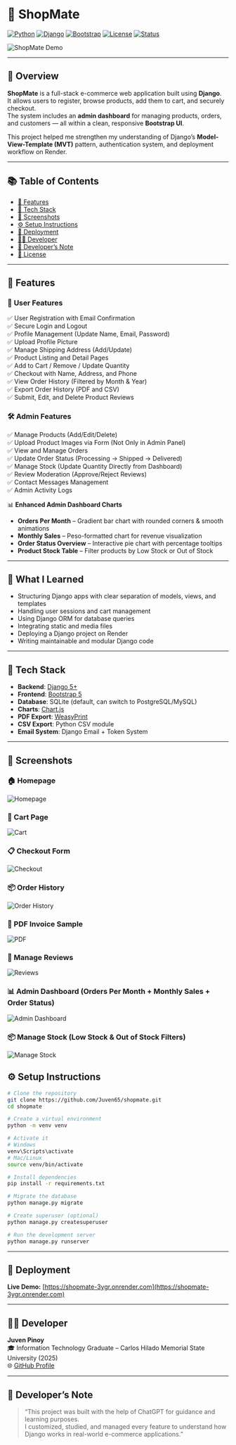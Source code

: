 # 🛒 ShopMate

[![Python](https://img.shields.io/badge/Python-3.11-blue?logo=python&logoColor=white)](https://www.python.org/downloads/)
[![Django](https://img.shields.io/badge/Django-5.0-green?logo=django&logoColor=white)](https://docs.djangoproject.com/en/stable/)
[![Bootstrap](https://img.shields.io/badge/Bootstrap-5.3-purple?logo=bootstrap&logoColor=white)](https://getbootstrap.com/)
[![License](https://img.shields.io/badge/License-MIT-yellow?logo=opensourceinitiative&logoColor=white)](LICENSE)
[![Status](https://img.shields.io/badge/Status-Active-success)](#)

![ShopMate Demo](screenshots/demo.gif)

---

## 📖 Overview

**ShopMate** is a full-stack e-commerce web application built using **Django**.  
It allows users to register, browse products, add them to cart, and securely checkout.  
The system includes an **admin dashboard** for managing products, orders, and customers — all within a clean, responsive **Bootstrap UI**.

This project helped me strengthen my understanding of Django’s **Model-View-Template (MVT)** pattern, authentication system, and deployment workflow on Render.

---

## 📚 Table of Contents
- [🚀 Features](#-features)
- [🧪 Tech Stack](#-tech-stack)
- [📸 Screenshots](#-screenshots)
- [⚙️ Setup Instructions](#️-setup-instructions)
- [🚀 Deployment](#-deployment)
- [👨‍💻 Developer](#-developer)
- [💬 Developer’s Note](#-developers-note)
- [📜 License](#-license)

---

## 🚀 Features

### 👤 **User Features**
✅ User Registration with Email Confirmation  
✅ Secure Login and Logout  
✅ Profile Management (Update Name, Email, Password)  
✅ Upload Profile Picture  
✅ Manage Shipping Address (Add/Update)  
✅ Product Listing and Detail Pages  
✅ Add to Cart / Remove / Update Quantity  
✅ Checkout with Name, Address, and Phone  
✅ View Order History (Filtered by Month & Year)  
✅ Export Order History (PDF and CSV)  
✅ Submit, Edit, and Delete Product Reviews  

### 🛠 **Admin Features**
✅ Manage Products (Add/Edit/Delete)  
✅ Upload Product Images via Form (Not Only in Admin Panel)  
✅ View and Manage Orders  
✅ Update Order Status (Processing → Shipped → Delivered)  
✅ Manage Stock (Update Quantity Directly from Dashboard)  
✅ Review Moderation (Approve/Reject Reviews)  
✅ Contact Messages Management  
✅ Admin Activity Logs  

📊 **Enhanced Admin Dashboard Charts**  
- **Orders Per Month** – Gradient bar chart with rounded corners & smooth animations  
- **Monthly Sales** – Peso-formatted chart for revenue visualization  
- **Order Status Overview** – Interactive pie chart with percentage tooltips  
- **Product Stock Table** – Filter products by Low Stock or Out of Stock  

---

## 🧠 What I Learned
- Structuring Django apps with clear separation of models, views, and templates  
- Handling user sessions and cart management  
- Using Django ORM for database queries  
- Integrating static and media files  
- Deploying a Django project on Render  
- Writing maintainable and modular Django code  

---

## 🧪 Tech Stack

- **Backend**: [Django 5+](https://docs.djangoproject.com/en/stable/)  
- **Frontend**: [Bootstrap 5](https://getbootstrap.com/)  
- **Database**: SQLite (default, can switch to PostgreSQL/MySQL)  
- **Charts**: [Chart.js](https://www.chartjs.org/)  
- **PDF Export**: [WeasyPrint](https://weasyprint.org/)  
- **CSV Export**: Python CSV module  
- **Email System**: Django Email + Token System  

---

## 📸 Screenshots

### 🏠 Homepage
![Homepage](screenshots/homepage.png)

### 🛒 Cart Page
![Cart](screenshots/cart.png)

### 📋 Checkout Form
![Checkout](screenshots/checkout.png)

### 📦 Order History
![Order History](screenshots/order-history.png)

### 🧾 PDF Invoice Sample
![PDF](screenshots/pdf-sample.png)

### 📝 Manage Reviews
![Reviews](screenshots/reviews.png)

### 📊 Admin Dashboard (Orders Per Month + Monthly Sales + Order Status)
![Admin Dashboard](screenshots/admin-dashboard.png)

### 📦 Manage Stock (Low Stock & Out of Stock Filters)
![Manage Stock](screenshots/manage-stock.png)


## ⚙️ Setup Instructions

```bash
# Clone the repository
git clone https://github.com/Juven65/shopmate.git
cd shopmate

# Create a virtual environment
python -m venv venv

# Activate it
# Windows
venv\Scripts\activate
# Mac/Linux
source venv/bin/activate

# Install dependencies
pip install -r requirements.txt

# Migrate the database
python manage.py migrate

# Create superuser (optional)
python manage.py createsuperuser

# Run the development server
python manage.py runserver

```

---

## 🚀 Deployment
**Live Demo:** [https://shopmate-3ygr.onrender.com](https://shopmate-3ygr.onrender.com)

---

## 👨‍💻 Developer
**Juven Pinoy**  
🎓 Information Technology Graduate – Carlos Hilado Memorial State University (2025)  
🌐 [GitHub Profile](https://github.com/Juven65)

---

## 💬 Developer’s Note
> “This project was built with the help of ChatGPT for guidance and learning purposes.  
> I customized, studied, and managed every feature to understand how Django works in real-world e-commerce applications.”
